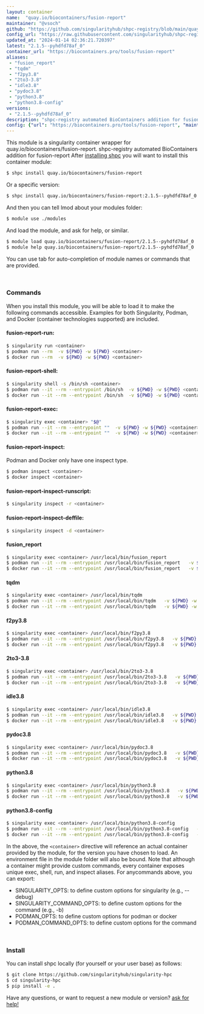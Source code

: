 ```yaml
---
layout: container
name:  "quay.io/biocontainers/fusion-report"
maintainer: "@vsoch"
github: "https://github.com/singularityhub/shpc-registry/blob/main/quay.io/biocontainers/fusion-report/container.yaml"
config_url: "https://raw.githubusercontent.com/singularityhub/shpc-registry/main/quay.io/biocontainers/fusion-report/container.yaml"
updated_at: "2024-01-14 02:36:21.720397"
latest: "2.1.5--pyhdfd78af_0"
container_url: "https://biocontainers.pro/tools/fusion-report"
aliases:
 - "fusion_report"
 - "tqdm"
 - "f2py3.8"
 - "2to3-3.8"
 - "idle3.8"
 - "pydoc3.8"
 - "python3.8"
 - "python3.8-config"
versions:
 - "2.1.5--pyhdfd78af_0"
description: "shpc-registry automated BioContainers addition for fusion-report"
config: {"url": "https://biocontainers.pro/tools/fusion-report", "maintainer": "@vsoch", "description": "shpc-registry automated BioContainers addition for fusion-report", "latest": {"2.1.5--pyhdfd78af_0": "sha256:b65b79c3c3f23131ae94c824bb1a4dec0fe8ceebeede5233b4602e4895158958"}, "tags": {"2.1.5--pyhdfd78af_0": "sha256:b65b79c3c3f23131ae94c824bb1a4dec0fe8ceebeede5233b4602e4895158958"}, "docker": "quay.io/biocontainers/fusion-report", "aliases": {"fusion_report": "/usr/local/bin/fusion_report", "tqdm": "/usr/local/bin/tqdm", "f2py3.8": "/usr/local/bin/f2py3.8", "2to3-3.8": "/usr/local/bin/2to3-3.8", "idle3.8": "/usr/local/bin/idle3.8", "pydoc3.8": "/usr/local/bin/pydoc3.8", "python3.8": "/usr/local/bin/python3.8", "python3.8-config": "/usr/local/bin/python3.8-config"}}
---
```


This module is a singularity container wrapper for quay.io/biocontainers/fusion-report.
shpc-registry automated BioContainers addition for fusion-report
After [installing shpc](#install) you will want to install this container module:


```bash
$ shpc install quay.io/biocontainers/fusion-report
```

Or a specific version:

```bash
$ shpc install quay.io/biocontainers/fusion-report:2.1.5--pyhdfd78af_0
```

And then you can tell lmod about your modules folder:

```bash
$ module use ./modules
```

And load the module, and ask for help, or similar.

```bash
$ module load quay.io/biocontainers/fusion-report/2.1.5--pyhdfd78af_0
$ module help quay.io/biocontainers/fusion-report/2.1.5--pyhdfd78af_0
```

You can use tab for auto-completion of module names or commands that are provided.

<br>

### Commands

When you install this module, you will be able to load it to make the following commands accessible.
Examples for both Singularity, Podman, and Docker (container technologies supported) are included.

#### fusion-report-run:

```bash
$ singularity run <container>
$ podman run --rm  -v ${PWD} -w ${PWD} <container>
$ docker run --rm  -v ${PWD} -w ${PWD} <container>
```

#### fusion-report-shell:

```bash
$ singularity shell -s /bin/sh <container>
$ podman run --it --rm --entrypoint /bin/sh  -v ${PWD} -w ${PWD} <container>
$ docker run --it --rm --entrypoint /bin/sh  -v ${PWD} -w ${PWD} <container>
```

#### fusion-report-exec:

```bash
$ singularity exec <container> "$@"
$ podman run --it --rm --entrypoint ""  -v ${PWD} -w ${PWD} <container> "$@"
$ docker run --it --rm --entrypoint ""  -v ${PWD} -w ${PWD} <container> "$@"
```

#### fusion-report-inspect:

Podman and Docker only have one inspect type.

```bash
$ podman inspect <container>
$ docker inspect <container>
```

#### fusion-report-inspect-runscript:

```bash
$ singularity inspect -r <container>
```

#### fusion-report-inspect-deffile:

```bash
$ singularity inspect -d <container>
```


#### fusion_report

```bash
$ singularity exec <container> /usr/local/bin/fusion_report
$ podman run --it --rm --entrypoint /usr/local/bin/fusion_report   -v ${PWD} -w ${PWD} <container> -c " $@"
$ docker run --it --rm --entrypoint /usr/local/bin/fusion_report   -v ${PWD} -w ${PWD} <container> -c " $@"
```


#### tqdm

```bash
$ singularity exec <container> /usr/local/bin/tqdm
$ podman run --it --rm --entrypoint /usr/local/bin/tqdm   -v ${PWD} -w ${PWD} <container> -c " $@"
$ docker run --it --rm --entrypoint /usr/local/bin/tqdm   -v ${PWD} -w ${PWD} <container> -c " $@"
```


#### f2py3.8

```bash
$ singularity exec <container> /usr/local/bin/f2py3.8
$ podman run --it --rm --entrypoint /usr/local/bin/f2py3.8   -v ${PWD} -w ${PWD} <container> -c " $@"
$ docker run --it --rm --entrypoint /usr/local/bin/f2py3.8   -v ${PWD} -w ${PWD} <container> -c " $@"
```


#### 2to3-3.8

```bash
$ singularity exec <container> /usr/local/bin/2to3-3.8
$ podman run --it --rm --entrypoint /usr/local/bin/2to3-3.8   -v ${PWD} -w ${PWD} <container> -c " $@"
$ docker run --it --rm --entrypoint /usr/local/bin/2to3-3.8   -v ${PWD} -w ${PWD} <container> -c " $@"
```


#### idle3.8

```bash
$ singularity exec <container> /usr/local/bin/idle3.8
$ podman run --it --rm --entrypoint /usr/local/bin/idle3.8   -v ${PWD} -w ${PWD} <container> -c " $@"
$ docker run --it --rm --entrypoint /usr/local/bin/idle3.8   -v ${PWD} -w ${PWD} <container> -c " $@"
```


#### pydoc3.8

```bash
$ singularity exec <container> /usr/local/bin/pydoc3.8
$ podman run --it --rm --entrypoint /usr/local/bin/pydoc3.8   -v ${PWD} -w ${PWD} <container> -c " $@"
$ docker run --it --rm --entrypoint /usr/local/bin/pydoc3.8   -v ${PWD} -w ${PWD} <container> -c " $@"
```


#### python3.8

```bash
$ singularity exec <container> /usr/local/bin/python3.8
$ podman run --it --rm --entrypoint /usr/local/bin/python3.8   -v ${PWD} -w ${PWD} <container> -c " $@"
$ docker run --it --rm --entrypoint /usr/local/bin/python3.8   -v ${PWD} -w ${PWD} <container> -c " $@"
```


#### python3.8-config

```bash
$ singularity exec <container> /usr/local/bin/python3.8-config
$ podman run --it --rm --entrypoint /usr/local/bin/python3.8-config   -v ${PWD} -w ${PWD} <container> -c " $@"
$ docker run --it --rm --entrypoint /usr/local/bin/python3.8-config   -v ${PWD} -w ${PWD} <container> -c " $@"
```



In the above, the `<container>` directive will reference an actual container provided
by the module, for the version you have chosen to load. An environment file in the
module folder will also be bound. Note that although a container
might provide custom commands, every container exposes unique exec, shell, run, and
inspect aliases. For anycommands above, you can export:

 - SINGULARITY_OPTS: to define custom options for singularity (e.g., --debug)
 - SINGULARITY_COMMAND_OPTS: to define custom options for the command (e.g., -b)
 - PODMAN_OPTS: to define custom options for podman or docker
 - PODMAN_COMMAND_OPTS: to define custom options for the command

<br>

### Install

You can install shpc locally (for yourself or your user base) as follows:

```bash
$ git clone https://github.com/singularityhub/singularity-hpc
$ cd singularity-hpc
$ pip install -e .
```

Have any questions, or want to request a new module or version? [ask for help!](https://github.com/singularityhub/singularity-hpc/issues)